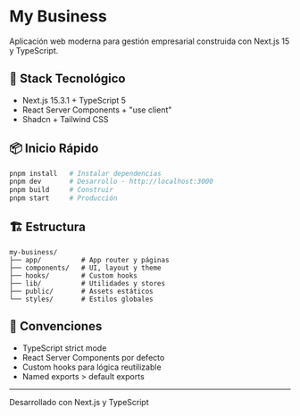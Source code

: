 # My Business

Aplicación web moderna para gestión empresarial construida con Next.js 15 y TypeScript.

## 🚀 Stack Tecnológico

- Next.js 15.3.1 + TypeScript 5
- React Server Components + "use client"
- Shadcn + Tailwind CSS


## 📦 Inicio Rápido

```bash
pnpm install   # Instalar dependencias
pnpm dev       # Desarrollo - http://localhost:3000
pnpm build     # Construir
pnpm start     # Producción
```

## 🏗️ Estructura

```
my-business/
├── app/          # App router y páginas
├── components/   # UI, layout y theme
├── hooks/        # Custom hooks
├── lib/          # Utilidades y stores
├── public/       # Assets estáticos
└── styles/       # Estilos globales
```

## 📝 Convenciones

- TypeScript strict mode
- React Server Components por defecto
- Custom hooks para lógica reutilizable
- Named exports > default exports

---
Desarrollado con Next.js y TypeScript